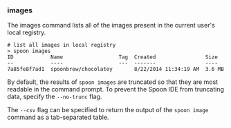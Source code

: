 ### images

The images command lists all of the images present in the current user's local registry. 

	# list all images in local registry
	> spoon images
	ID 			  Name  				Tag	 Created 				Size
	-- 			  ----  				---  -------    			----
	7a85fe8f7ad1  spoonbrew/chocolatey       8/22/2014 11:34:19 AM  3.6 MB

By default, the results of `spoon images` are truncated so that they are most readable in the command prompt. To prevent the Spoon IDE from truncating data, specify the `--no-trunc` flag. 

The `--csv` flag can be specified to return the output of the `spoon image` command as a tab-separated table. 